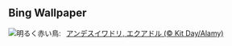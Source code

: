 ## Bing Wallpaper
![](https://www.bing.com/th?id=OHR.EcuadorBird_JA-JP5274741674_UHD.jpg&w=1000)明るく赤い鳥:&nbsp;&ensp;[アンデスイワドリ, エクアドル (© Kit Day/Alamy)](https://www.bing.com/th?id=OHR.EcuadorBird_JA-JP5274741674_UHD.jpg)
<br><br/>
